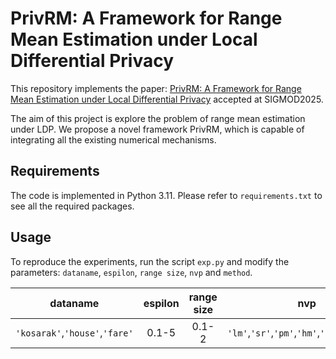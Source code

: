 # PrivRM: A Framework for Range Mean Estimation under Local Differential Privacy

This repository implements the paper: [PrivRM: A Framework for Range Mean Estimation under Local Differential Privacy](https://dl.acm.org/doi/abs/10.1145/3725414) accepted at SIGMOD2025.

The aim of this project is explore the problem of range mean estimation under LDP. We propose a novel framework PrivRM, which is capable of integrating all the existing numerical mechanisms. 


## Requirements

The code is implemented in Python 3.11. Please refer to `requirements.txt` to see all the required packages.

## Usage

To reproduce the experiments, run the script `exp.py` and modify the parameters: `dataname`, `espilon`, `range size`, `nvp` and `method`.

| dataname  | espilon | range size | nvp | method |
| :------: | :----: | :-----: | :--------: | :----------: |
| `'kosarak'`,`'house'`,`'fare'`   | 0.1-5 | 0.1-2 | `'lm'`,`'sr'`,`'pm'`,`'hm'`,`'sw_unbiased'`  | `'prirm_i'`,`'prirm_i_aa'`,`'prirm_*'`,`'prirm_\*_aa'` |
